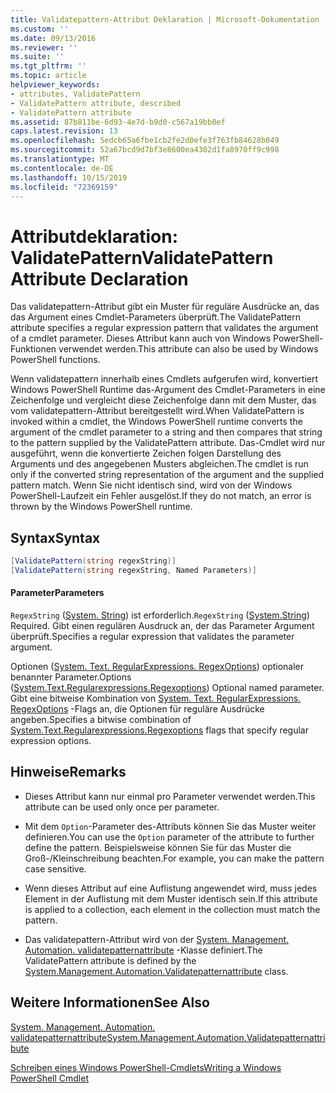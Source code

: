 ```yaml
---
title: Validatepattern-Attribut Deklaration | Microsoft-Dokumentation
ms.custom: ''
ms.date: 09/13/2016
ms.reviewer: ''
ms.suite: ''
ms.tgt_pltfrm: ''
ms.topic: article
helpviewer_keywords:
- attributes, ValidatePattern
- ValidatePattern attribute, described
- ValidatePattern attribute
ms.assetid: 87b811be-6d93-4e7d-b9d0-c567a19bb0ef
caps.latest.revision: 13
ms.openlocfilehash: 5edcb65a6fbe1cb2fe2d0efe3f763fb84628b049
ms.sourcegitcommit: 52a67bcd9d7bf3e8600ea4302d1fa8970ff9c998
ms.translationtype: MT
ms.contentlocale: de-DE
ms.lasthandoff: 10/15/2019
ms.locfileid: "72369159"
---
```

# <a name="validatepattern-attribute-declaration"></a><span data-ttu-id="26986-102">Attributdeklaration: ValidatePattern</span><span class="sxs-lookup"><span data-stu-id="26986-102">ValidatePattern Attribute Declaration</span></span>

<span data-ttu-id="26986-103">Das validatepattern-Attribut gibt ein Muster für reguläre Ausdrücke an, das das Argument eines Cmdlet-Parameters überprüft.</span><span class="sxs-lookup"><span data-stu-id="26986-103">The ValidatePattern attribute specifies a regular expression pattern that validates the argument of a cmdlet parameter.</span></span> <span data-ttu-id="26986-104">Dieses Attribut kann auch von Windows PowerShell-Funktionen verwendet werden.</span><span class="sxs-lookup"><span data-stu-id="26986-104">This attribute can also be used by Windows PowerShell functions.</span></span>

<span data-ttu-id="26986-105">Wenn validatepattern innerhalb eines Cmdlets aufgerufen wird, konvertiert Windows PowerShell Runtime das-Argument des Cmdlet-Parameters in eine Zeichenfolge und vergleicht diese Zeichenfolge dann mit dem Muster, das vom validatepattern-Attribut bereitgestellt wird.</span><span class="sxs-lookup"><span data-stu-id="26986-105">When ValidatePattern is invoked within a cmdlet, the Windows PowerShell runtime converts the argument of the cmdlet parameter to a string and then compares that string to the pattern supplied by the ValidatePattern attribute.</span></span> <span data-ttu-id="26986-106">Das-Cmdlet wird nur ausgeführt, wenn die konvertierte Zeichen folgen Darstellung des Arguments und des angegebenen Musters abgleichen.</span><span class="sxs-lookup"><span data-stu-id="26986-106">The cmdlet is run only if the converted string representation of the argument and the supplied pattern match.</span></span> <span data-ttu-id="26986-107">Wenn Sie nicht identisch sind, wird von der Windows PowerShell-Laufzeit ein Fehler ausgelöst.</span><span class="sxs-lookup"><span data-stu-id="26986-107">If they do not match, an error is thrown by the Windows PowerShell runtime.</span></span>

## <a name="syntax"></a><span data-ttu-id="26986-108">Syntax</span><span class="sxs-lookup"><span data-stu-id="26986-108">Syntax</span></span>

```csharp
[ValidatePattern(string regexString)]
[ValidatePattern(string regexString, Named Parameters)]
```

#### <a name="parameters"></a><span data-ttu-id="26986-109">Parameter</span><span class="sxs-lookup"><span data-stu-id="26986-109">Parameters</span></span>

<span data-ttu-id="26986-110">`RegexString` ([System. String](/dotnet/api/System.String)) ist erforderlich.</span><span class="sxs-lookup"><span data-stu-id="26986-110">`RegexString` ([System.String](/dotnet/api/System.String)) Required.</span></span> <span data-ttu-id="26986-111">Gibt einen regulären Ausdruck an, der das Parameter Argument überprüft.</span><span class="sxs-lookup"><span data-stu-id="26986-111">Specifies a regular expression that validates the parameter argument.</span></span>

<span data-ttu-id="26986-112">Optionen ([System. Text. RegularExpressions. RegexOptions](/dotnet/api/System.Text.RegularExpressions.RegexOptions)) optionaler benannter Parameter.</span><span class="sxs-lookup"><span data-stu-id="26986-112">Options ([System.Text.Regularexpressions.Regexoptions](/dotnet/api/System.Text.RegularExpressions.RegexOptions)) Optional named parameter.</span></span> <span data-ttu-id="26986-113">Gibt eine bitweise Kombination von [System. Text. RegularExpressions. RegexOptions](/dotnet/api/System.Text.RegularExpressions.RegexOptions) -Flags an, die Optionen für reguläre Ausdrücke angeben.</span><span class="sxs-lookup"><span data-stu-id="26986-113">Specifies a bitwise combination of [System.Text.Regularexpressions.Regexoptions](/dotnet/api/System.Text.RegularExpressions.RegexOptions) flags that specify regular expression options.</span></span>

## <a name="remarks"></a><span data-ttu-id="26986-114">Hinweise</span><span class="sxs-lookup"><span data-stu-id="26986-114">Remarks</span></span>

- <span data-ttu-id="26986-115">Dieses Attribut kann nur einmal pro Parameter verwendet werden.</span><span class="sxs-lookup"><span data-stu-id="26986-115">This attribute can be used only once per parameter.</span></span>

- <span data-ttu-id="26986-116">Mit dem `Option`-Parameter des-Attributs können Sie das Muster weiter definieren.</span><span class="sxs-lookup"><span data-stu-id="26986-116">You can use the `Option` parameter of the attribute to further define the pattern.</span></span> <span data-ttu-id="26986-117">Beispielsweise können Sie für das Muster die Groß-/Kleinschreibung beachten.</span><span class="sxs-lookup"><span data-stu-id="26986-117">For example, you can make the pattern case sensitive.</span></span>

- <span data-ttu-id="26986-118">Wenn dieses Attribut auf eine Auflistung angewendet wird, muss jedes Element in der Auflistung mit dem Muster identisch sein.</span><span class="sxs-lookup"><span data-stu-id="26986-118">If this attribute is applied to a collection, each element in the collection must match the pattern.</span></span>

- <span data-ttu-id="26986-119">Das validatepattern-Attribut wird von der [System. Management. Automation. validatepatternattribute](/dotnet/api/System.Management.Automation.ValidatePatternAttribute) -Klasse definiert.</span><span class="sxs-lookup"><span data-stu-id="26986-119">The ValidatePattern attribute is defined by the [System.Management.Automation.Validatepatternattribute](/dotnet/api/System.Management.Automation.ValidatePatternAttribute) class.</span></span>

## <a name="see-also"></a><span data-ttu-id="26986-120">Weitere Informationen</span><span class="sxs-lookup"><span data-stu-id="26986-120">See Also</span></span>

[<span data-ttu-id="26986-121">System. Management. Automation. validatepatternattribute</span><span class="sxs-lookup"><span data-stu-id="26986-121">System.Management.Automation.Validatepatternattribute</span></span>](/dotnet/api/System.Management.Automation.ValidatePatternAttribute)

[<span data-ttu-id="26986-122">Schreiben eines Windows PowerShell-Cmdlets</span><span class="sxs-lookup"><span data-stu-id="26986-122">Writing a Windows PowerShell Cmdlet</span></span>](./writing-a-windows-powershell-cmdlet.md)
